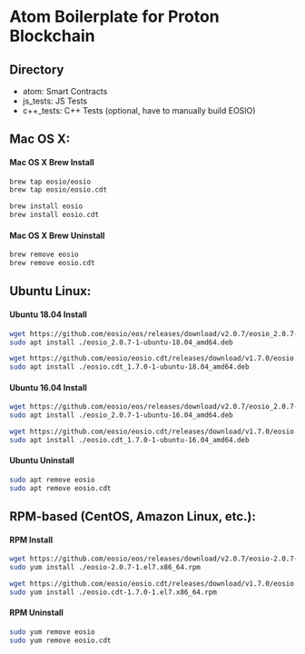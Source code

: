 # Atom Boilerplate for Proton Blockchain

## Directory
- atom: Smart Contracts
- js_tests: JS Tests
- c++_tests: C++ Tests (optional, have to manually build EOSIO)

## Mac OS X:

#### Mac OS X Brew Install
```sh
brew tap eosio/eosio
brew tap eosio/eosio.cdt

brew install eosio
brew install eosio.cdt
```
#### Mac OS X Brew Uninstall
```sh
brew remove eosio
brew remove eosio.cdt
```

## Ubuntu Linux:

#### Ubuntu 18.04 Install
```sh
wget https://github.com/eosio/eos/releases/download/v2.0.7/eosio_2.0.7-1-ubuntu-18.04_amd64.deb
sudo apt install ./eosio_2.0.7-1-ubuntu-18.04_amd64.deb

wget https://github.com/eosio/eosio.cdt/releases/download/v1.7.0/eosio.cdt_1.7.0-1-ubuntu-18.04_amd64.deb
sudo apt install ./eosio.cdt_1.7.0-1-ubuntu-18.04_amd64.deb
```

#### Ubuntu 16.04 Install
```sh
wget https://github.com/eosio/eos/releases/download/v2.0.7/eosio_2.0.7-1-ubuntu-16.04_amd64.deb
sudo apt install ./eosio_2.0.7-1-ubuntu-16.04_amd64.deb

wget https://github.com/eosio/eosio.cdt/releases/download/v1.7.0/eosio.cdt_1.7.0-1-ubuntu-16.04_amd64.deb
sudo apt install ./eosio.cdt_1.7.0-1-ubuntu-16.04_amd64.deb
```
#### Ubuntu Uninstall
```sh
sudo apt remove eosio
sudo apt remove eosio.cdt
```

## RPM-based (CentOS, Amazon Linux, etc.):

#### RPM Install
```sh
wget https://github.com/eosio/eos/releases/download/v2.0.7/eosio-2.0.7-1.el7.x86_64.rpm
sudo yum install ./eosio-2.0.7-1.el7.x86_64.rpm

wget https://github.com/eosio/eosio.cdt/releases/download/v1.7.0/eosio.cdt-1.7.0-1.el7.x86_64.rpm
sudo yum install ./eosio.cdt-1.7.0-1.el7.x86_64.rpm
```
#### RPM Uninstall
```sh
sudo yum remove eosio
sudo yum remove eosio.cdt
```